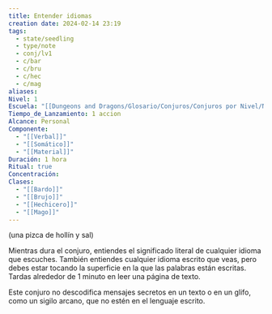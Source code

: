 ```yaml
---
title: Entender idiomas
creation date: 2024-02-14 23:19
tags:
  - state/seedling
  - type/note
  - conj/lv1
  - c/bar
  - c/bru
  - c/hec
  - c/mag
aliases: 
Nivel: 1
Escuela: "[[Dungeons and Dragons/Glosario/Conjuros/Conjuros por Nivel/Nivel 4/Adivinación|Adivinación]]"
Tiempo_de_Lanzamiento: 1 accion
Alcance: Personal
Componente:
  - "[[Verbal]]"
  - "[[Somático]]"
  - "[[Material]]"
Duración: 1 hora
Ritual: true
Concentración: 
Clases:
  - "[[Bardo]]"
  - "[[Brujo]]"
  - "[[Hechicero]]"
  - "[[Mago]]"
---
```

(una pizca de hollín y sal)

Mientras dura el conjuro, entiendes el significado literal de cualquier idioma que escuches. También entiendes cualquier idioma escrito que veas, pero debes estar tocando la superficie en la que las palabras están escritas. Tardas alrededor de 1 minuto en leer una página de texto.

Este conjuro no descodifica mensajes secretos en un texto o en un glifo, como un sigilo arcano, que no estén en el lenguaje escrito.